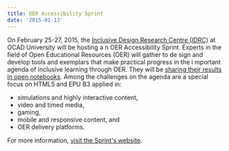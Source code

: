 ```yaml
---
title: OER Accessibility Sprint
date: '2015-01-13'
---
```

On February 25-27, 2015, the [Inclusive Design Research Centre (IDRC)](http://idrc.ocadu.ca) at OCAD University will be hosting a
n OER Accessibility Sprint.
Experts in the field of Open Educational Resources (OER) will gather to de
sign and develop tools and exemplars that make practical progress in the i
mportant agenda of inclusive learning through OER.
They will be [sharing their results in open notebooks](https://docs.google.com/document/d/1EPdECgqM7BxDmfh5CHJ7ZYr00ldxUqkcnJOddaMvXTE/edit).
Among the challenges on the agenda are a special focus on HTML5 and EPU
B3 applied in:

- simulations and highly interactive content,
- video and timed media,
- gaming,
- mobile and responsive content, and
- OER delivery platforms.

For more information, [visit the Sprint's website](../accessibilitySprint2015.html).

